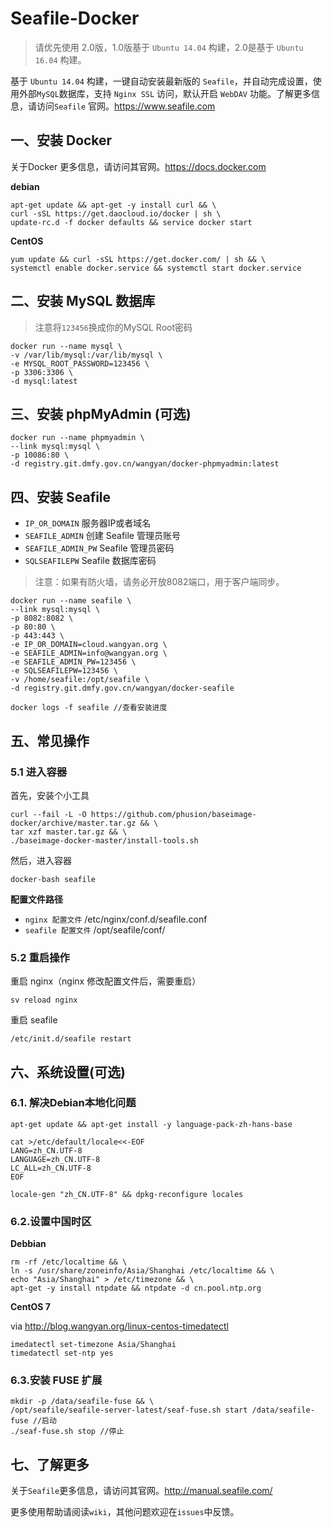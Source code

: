 # Seafile-Docker

> 请优先使用 2.0版，1.0版基于 `Ubuntu 14.04` 构建，2.0是基于 `Ubuntu 16.04` 构建。

基于 `Ubuntu 14.04` 构建，一键自动安装最新版的 `Seafile`，并自动完成设置，使用外部`MySQL`数据库，支持 `Nginx SSL` 访问，默认开启 `WebDAV` 功能。了解更多信息，请访问`Seafile` 官网。<https://www.seafile.com>

## 一、安装 Docker

关于Docker 更多信息，请访问其官网。<https://docs.docker.com>

**debian**

```shell
apt-get update && apt-get -y install curl && \
curl -sSL https://get.daocloud.io/docker | sh \
update-rc.d -f docker defaults && service docker start
```

 **CentOS**

```shel
yum update && curl -sSL https://get.docker.com/ | sh && \
systemctl enable docker.service && systemctl start docker.service
```

## 二、安装 MySQL 数据库

> 注意将`123456`换成你的MySQL Root密码

```shell
docker run --name mysql \
-v /var/lib/mysql:/var/lib/mysql \
-e MYSQL_ROOT_PASSWORD=123456 \
-p 3306:3306 \
-d mysql:latest
```

## 三、安装 phpMyAdmin (可选)

```shell
docker run --name phpmyadmin \
--link mysql:mysql \
-p 10086:80 \
-d registry.git.dmfy.gov.cn/wangyan/docker-phpmyadmin:latest
```

## 四、安装 Seafile

- `IP_OR_DOMAIN` 服务器IP或者域名
- `SEAFILE_ADMIN` 创建 Seafile 管理员账号
- `SEAFILE_ADMIN_PW`  Seafile 管理员密码
- `SQLSEAFILEPW` Seafile 数据库密码

> 注意：如果有防火墙，请务必开放8082端口，用于客户端同步。

```shell
docker run --name seafile \
--link mysql:mysql \
-p 8082:8082 \
-p 80:80 \
-p 443:443 \
-e IP_OR_DOMAIN=cloud.wangyan.org \
-e SEAFILE_ADMIN=info@wangyan.org \
-e SEAFILE_ADMIN_PW=123456 \
-e SQLSEAFILEPW=123456 \
-v /home/seafile:/opt/seafile \
-d registry.git.dmfy.gov.cn/wangyan/docker-seafile
```

```shell
docker logs -f seafile //查看安装进度
```

## 五、常见操作

### 5.1 进入容器

首先，安装个小工具

```shell
curl --fail -L -O https://github.com/phusion/baseimage-docker/archive/master.tar.gz && \
tar xzf master.tar.gz && \
./baseimage-docker-master/install-tools.sh
```

然后，进入容器

```shell
docker-bash seafile
```

**配置文件路径**

- `nginx 配置文件` /etc/nginx/conf.d/seafile.conf
- `seafile 配置文件` /opt/seafile/conf/

### 5.2 重启操作

重启 nginx（nginx 修改配置文件后，需要重启）

```shell
sv reload nginx
```

重启 seafile 

```shell
/etc/init.d/seafile restart
```

## 六、系统设置(可选)

### 6.1. 解决Debian本地化问题

```shell
apt-get update && apt-get install -y language-pack-zh-hans-base
```

```shell
cat >/etc/default/locale<<-EOF
LANG=zh_CN.UTF-8
LANGUAGE=zh_CN.UTF-8
LC_ALL=zh_CN.UTF-8
EOF
```

```shell
locale-gen "zh_CN.UTF-8" && dpkg-reconfigure locales
```

### 6.2.设置中国时区

**Debbian** 

```shell
rm -rf /etc/localtime && \
ln -s /usr/share/zoneinfo/Asia/Shanghai /etc/localtime && \
echo "Asia/Shanghai" > /etc/timezone && \
apt-get -y install ntpdate && ntpdate -d cn.pool.ntp.org
```

**CentOS 7** 

via <http://blog.wangyan.org/linux-centos-timedatectl>

```shell
imedatectl set-timezone Asia/Shanghai
timedatectl set-ntp yes 
```

### 6.3.安装 FUSE 扩展

```shell
mkdir -p /data/seafile-fuse && \
/opt/seafile/seafile-server-latest/seaf-fuse.sh start /data/seafile-fuse //启动
./seaf-fuse.sh stop //停止
```

## 七、了解更多

关于`Seafile`更多信息，请访问其官网。<http://manual.seafile.com/>

更多使用帮助请阅读`wiki`，其他问题欢迎在`issues`中反馈。